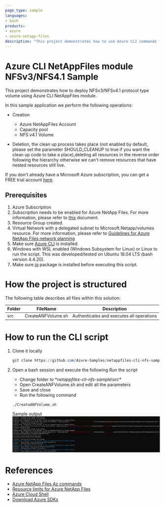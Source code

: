 ```yaml
---
page_type: sample
languages:
- bash
products:
- azure
- azure-netapp-files
description: "This project demonstrates how to use Azure CLI commands for Azure NetAppFiles to deploy NFSv3 or NFSv4.1 Volume." 
---
```


# Azure CLI NetAppFiles module NFSv3/NFS4.1 Sample

This project demonstrates how to deploy NFSv3/NFSv4.1 protocol type volume using Azure CLI NetAppFiles module.

In this sample application we perform the following operations:

* Creation
  * Azure NetAppFiles Account
  * Capacity pool 
  * NFS v4.1 Volume 
 
* Deletion, the clean up process takes place (not enabled by default, please set the parameter SHOULD_CLEANUP to true if you want the clean up code to take a place),deleting all resources in the reverse order following the hierarchy otherwise we can't remove resources that have nested resources still live.

If you don't already have a Microsoft Azure subscription, you can get a FREE trial account [here](http://go.microsoft.com/fwlink/?LinkId=330212).

## Prerequisites

1. Azure Subscription
1. Subscription needs to be enabled for Azure NetApp Files. For more information, please refer to [this](https://docs.microsoft.com/azure/azure-netapp-files/azure-netapp-files-register#waitlist) document.
1. Resource Group created.
1. Virtual Network with a delegated subnet to Microsoft.Netapp/volumes resource. For more information, please refer to [Guidelines for Azure NetApp Files network planning](https://docs.microsoft.com/en-us/azure/azure-netapp-files/azure-netapp-files-network-topologies)
1. Make sure [Azure CLI](https://docs.microsoft.com/cli/azure/install-azure-cli) is installed.
1. Windows with WSL enabled (Windows Subsystem for Linux) or Linux to run the script. This was developed/tested on Ubuntu 18.04 LTS (bash version 4.4.20).
1. Make sure [jq](https://stedolan.github.io/jq/) package is installed before executing this script.
	
	
# How the project is structured

The following table describes all files within this solution:

| Folder     | FileName                | Description                                                                                                                         |
|------------|-------------------------|-------------------------------------------------------------------------------------------------------------------------------------|
| src        | CreateANFVolume.sh      | Authenticates and executes all operations                                                                                           |

# How to run the CLI script

1. Clone it locally
    ```powershell
    git clone https://github.com/Azure-Samples/netappfiles-cli-nfs-sample.git
    ```
	
1. Open a bash session and execute the following Run the script

	 * Change folder to **netappfiles-cli-nfs-sample\src\**
	 * Open CreateANFVolume.sh and edit all the parameters
	 * Save and close
	 * Run the following command
	 ``` Terminal
	 ./CreateANFVolume.sh
	 ```

	Sample output
	![e2e execution](./media/e2e-execution.PNG) 

	
# References

* [Azure NetApp Files Az commands](https://docs.microsoft.com/en-us/cli/azure/netappfiles?view=azure-cli-latest)
* [Resource limits for Azure NetApp Files](https://docs.microsoft.com/en-us/azure/azure-netapp-files/azure-netapp-files-resource-limits)
* [Azure Cloud Shell](https://docs.microsoft.com/en-us/azure/cloud-shell/quickstart)
* [Download Azure SDKs](https://azure.microsoft.com/downloads/)
